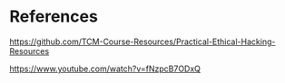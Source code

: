 # References

https://github.com/TCM-Course-Resources/Practical-Ethical-Hacking-Resources

https://www.youtube.com/watch?v=fNzpcB7ODxQ
